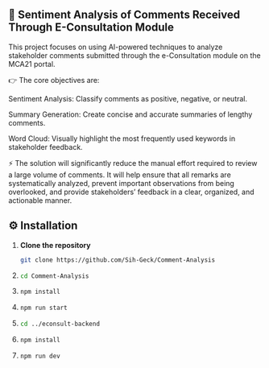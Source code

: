 ## 📌 **Sentiment Analysis of Comments Received Through E-Consultation Module**

This project focuses on using AI-powered techniques to analyze stakeholder comments submitted through the e-Consultation module on the MCA21 portal.

👉 The core objectives are:

Sentiment Analysis: Classify comments as positive, negative, or neutral.

Summary Generation: Create concise and accurate summaries of lengthy comments.

Word Cloud: Visually highlight the most frequently used keywords in stakeholder feedback.

⚡ The solution will significantly reduce the manual effort required to review a large volume of comments. It will help ensure that all remarks are systematically analyzed, prevent important observations from being overlooked, and provide stakeholders’ feedback in a clear, organized, and actionable manner.


## ⚙️ Installation

1. **Clone the repository**
   ```bash
   git clone https://github.com/Sih-Geck/Comment-Analysis
2.  ```bash
    cd Comment-Analysis
3. ```bash
   npm install
4. ```bash
   npm run start
5. ```bash
   cd ../econsult-backend
6. ```bash
   npm install
7. ```bash
   npm run dev

   
         

